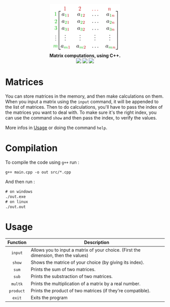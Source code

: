 <div align="center">
    <img src="./doc/header_image.png">
    <br/>
    <b>Matrix computations, using C++.</b>
    <br/>
    <img src="https://img.shields.io/github/license/fkS124/matrices.svg">
    <img src="https://img.shields.io/tokei/lines/github.com/fkS124/matrices">
    <img src="https://img.shields.io/github/repo-size/fkS124/matrices">
    <br/>
</div>

# Matrices

You can store matrices in the memory, and then make calculations on them. When you input a matrix using the `input` command, it will be appended to the list of matrices. Then to do calculations, you'll have to pass the index of the matrices you want to deal with. To make sure it's the right index, you can use the command `show` and then pass the index, to verify the values.

More infos in [Usage](https://github.com/fkS124/matrices#usage) or doing the command `help`.

# Compilation

To compile the code using `g++` run :
```shell
g++ main.cpp -o out src/*.cpp
```

And then run :
```shell
# on windows
./out.exe
# on linux
./out.out
```

# Usage

Function | Description
:-------:| -----------
`input`  | Allows you to input a matrix of your choice. (First the dimension, then the values)
`show`   | Shows the matrice of your choice (by giving its index).
`sum`    | Prints the sum of two matrices.
`sub`    | Prints the substraction of two matrices.
`multk`  | Prints the multiplication of a matrix by a real number.
`product`| Prints the product of two matrices (if they're compatible).
`exit`   | Exits the program
